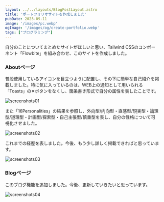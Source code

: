 ```yaml
---
layout: ../../layouts/BlogPostLayout.astro
title: 'ポートフォリオサイトを作成しました'
pubDate: 2023-09-11
image: '/images/pc.webp'
ogImage: '/images/og/create-portfolio.webp'
tags: ["プログラミング"]
---
```


自分のことについてまとめたサイトがほしいと思い、Tailwind CSSのコンポーネント「Flowbite」を組み合わせ、このサイトを作成しました。

### Aboutページ

普段使用しているアイコンを目立つように配置し、その下に簡単な自己紹介を掲載しました。特に気に入っているのは、WEB上の通知として用いられる「Toasts」の✕ボタンをなくし、箇条書き形式で自分の属性を表したことです。

![screenshots01](/images/01-01.webp)

また「16Personalities」の結果を参照し、外向型/内向型・直感型/現実型・論理型/道理型・計画型/探索型・自己主張型/慎重型を表し、自分の性格について可視化させました。

![screenshots02](/images/01-02.webp)

これまでの経歴を表しました。今後、もう少し詳しく掲載できればと思っています。

![screenshots03](/images/01-03.webp)

### Blogページ

このブログ機能を追加しました。今後、更新していきたいと思っています。

![screenshots04](/images/01-04.webp)
